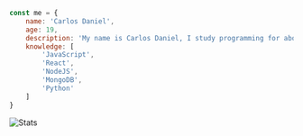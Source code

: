 ```js
const me = {
    name: 'Carlos Daniel',
    age: 19,
    description: 'My name is Carlos Daniel, I study programming for about 1 year and some months'
    knowledge: [
        'JavaScript',
        'React',
        'NodeJS',
        'MongoDB',
        'Python'
    ]
}
```

![Stats](https://github-readme-stats.vercel.app/api?username=z3oxs&show_icons=true&theme=radical&count_private=true)
